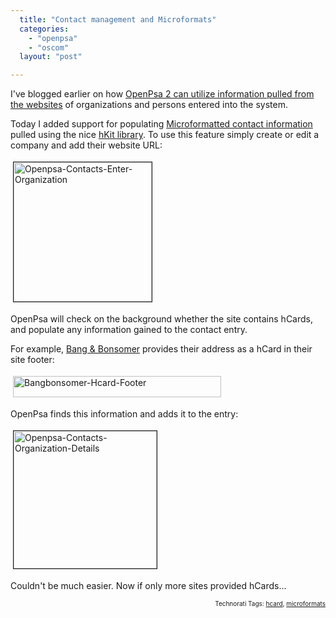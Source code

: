 ```yaml
---
  title: "Contact management and Microformats"
  categories: 
    - "openpsa"
    - "oscom"
  layout: "post"

---
```

I've blogged earlier on how <a href="http://bergie.iki.fi/blog/contact-management-in-semantic-web.html" title="Contact management in semantic web">OpenPsa 2 can utilize information pulled from the websites</a> of organizations and persons entered into the system.

Today I added support for populating <a href="http://microformats.org/wiki/hcard" title="hCard Microformat">Microformatted contact information</a> pulled using the nice <a href="http://allinthehead.com/hkit" title="Microformat library for PHP">hKit library</a>. To use this feature simply create or edit a company and add their website URL:

<a href="http://bergie.iki.fi/midcom-serveattachmentguid-99791b34b21311dba253351daf98b86fb86f/openpsa-contacts-enter-organization.png" onclick="window.open('http://bergie.iki.fi/midcom-serveattachmentguid-99791b34b21311dba253351daf98b86fb86f/openpsa-contacts-enter-organization.png','popup','width=427,height=427,scrollbars=no,resizable=yes,toolbar=no,directories=no,location=no,menubar=no,status=yes,left=0,top=0');return false"><img src="http://bergie.iki.fi/midcom-serveattachmentguid-9d5628aab21311dba8da39188882639b639b/openpsa-contacts-enter-organization-tm.jpg" height="223" width="221" border="1" hspace="4" vspace="4" alt="Openpsa-Contacts-Enter-Organization" /></a>

OpenPsa will check on the background whether the site contains hCards, and populate any information gained to the contact entry.

For example, <a href="http://www.bangbonsomer.com/">Bang &#38; Bonsomer</a> provides their address as a hCard in their site footer:

<img src="http://bergie.iki.fi/midcom-serveattachmentguid-7ee47ce6b21311db82280bdf31934ee24ee2/bangbonsomer-hcard-footer.jpg" height="34" width="333" border="0" hspace="4" vspace="4" alt="Bangbonsomer-Hcard-Footer" />

OpenPsa finds this information and adds it to the entry:

<a href="http://bergie.iki.fi/midcom-serveattachmentguid-88613160b21311dba3208183f5f73b423b42/openpsa-contacts-organization-details.png" onclick="window.open('http://bergie.iki.fi/midcom-serveattachmentguid-88613160b21311dba3208183f5f73b423b42/openpsa-contacts-organization-details.png','popup','width=377,height=360,scrollbars=no,resizable=yes,toolbar=no,directories=no,location=no,menubar=no,status=yes,left=0,top=0');return false"><img src="http://bergie.iki.fi/midcom-serveattachmentguid-8c778fb0b21311db89a01ff53f013ddf3ddf/openpsa-contacts-organization-details-tm.jpg" height="220" width="229" border="1" hspace="4" vspace="4" alt="Openpsa-Contacts-Organization-Details" /></a>

Couldn't be much easier. Now if only more sites provided hCards...
<!-- technorati tags start --><p style="text-align:right;font-size:10px;">Technorati Tags: <a href="http://www.technorati.com/tag/hcard" rel="tag">hcard</a>, <a href="http://www.technorati.com/tag/microformats" rel="tag">microformats</a></p><!-- technorati tags end -->